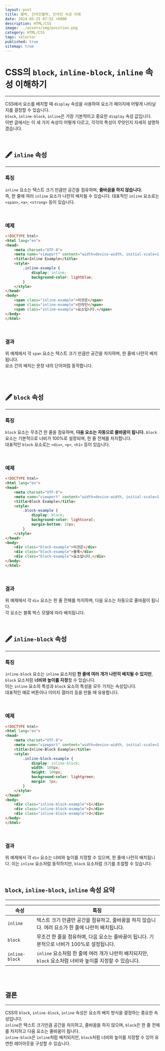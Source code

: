 ```yaml
---
layout: post
title: 블락, 인라인블락, 인라인 속성 이해
date: 2024-05-25 07:52 +0900
description: HTML/CSS 
image: ../assets/img/position.png
category: HTML/CSS
tags: selector
published: true
sitemap: true
---
```



# CSS의 `block`, `inline-block`, `inline` 속성 이해하기
---

CSS에서 요소를 배치할 때 `display` 속성을 사용하여 요소가 페이지에 어떻게 나타날지를 결정할 수 있습니다.    
`block`, `inline-block`, `inline`은 가장 기본적이고 중요한 `display` 속성 값입니다.    
이번 글에서는 이 세 가지 속성이 어떻게 다르고, 각각의 특성이 무엇인지 자세히 설명하겠습니다.   

<br>

## 🖋️ `inline` 속성
--- 

### 특징
`inline` 요소는 텍스트 크기 만큼만 공간을 점유하며, **줄바꿈을 하지 않습니다.**   
즉, 한 줄에 여러 `inline` 요소가 나란히 배치될 수 있습니다. 대표적인 `inline` 요소로는 `<span>`, `<a>`, `<strong>` 등이 있습니다.

<br>

### 예제
```html
<!DOCTYPE html>
<html lang="en">
<head>
    <meta charset="UTF-8">
    <meta name="viewport" content="width=device-width, initial-scale=1.0">
    <title>Inline Example</title>
    <style>
        .inline-example {
            display: inline;
            background-color: lightblue;
        }
    </style>
</head>
<body>
    <span class="inline-example">이것은</span>
    <span class="inline-example">인라인</span>
    <span class="inline-example">요소입니다.</span>
</body>
</html>
```

<br>

### 결과
위 예제에서 각 `span` 요소는 텍스트 크기 만큼만 공간을 차지하며, 한 줄에 나란히 배치됩니다.    
요소 간의 배치는 문장 내의 단어처럼 동작합니다.   

<br>
<br>

## 🖋️ `block` 속성
---

### 특징
`block` 요소는 무조건 한 줄을 점유하며, **다음 요소는 자동으로 줄바꿈이 됩니다.**     `block` 요소는 기본적으로 너비가 100%로 설정되며, 한 줄 전체를 차지합니다.    
대표적인 `block` 요소로는 `<div>`, `<p>`, `<h1>` 등이 있습니다.   

<br>

### 예제
```html
<!DOCTYPE html>
<html lang="en">
<head>
    <meta charset="UTF-8">
    <meta name="viewport" content="width=device-width, initial-scale=1.0">
    <title>Block Example</title>
    <style>
        .block-example {
            display: block;
            background-color: lightcoral;
            margin-bottom: 10px;
        }
    </style>
</head>
<body>
    <div class="block-example">이것은</div>
    <div class="block-example">블록</div>
    <div class="block-example">요소입니다.</div>
</body>
</html>
```

<br>

### 결과
위 예제에서 각 `div` 요소는 한 줄 전체를 차지하며, 다음 요소는 자동으로 줄바꿈이 됩니다.    
각 요소는 블록 박스 모델에 따라 배치됩니다.   

<Br>

## 🖋️ `inline-block` 속성
---

### 특징
`inline-block` 요소는 `inline` 요소처럼 **한 줄에 여러 개가 나란히 배치될 수 있지만**, `block` 요소처럼 **너비와 높이를 지정**할 수 있습니다.   
이는 `inline` 요소의 특성과 `block` 요소의 특성을 모두 가지는 속성입니다.    
대표적인 예로 버튼이나 이미지 갤러리 등을 만들 때 유용합니다.   

<br>

### 예제
```html
<!DOCTYPE html>
<html lang="en">
<head>
    <meta charset="UTF-8">
    <meta name="viewport" content="width=device-width, initial-scale=1.0">
    <title>Inline-Block Example</title>
    <style>
        .inline-block-example {
            display: inline-block;
            width: 100px;
            height: 100px;
            background-color: lightgreen;
            margin: 5px;
        }
    </style>
</head>
<body>
    <div class="inline-block-example">1</div>
    <div class="inline-block-example">2</div>
    <div class="inline-block-example">3</div>
</body>
</html>
```

<br>

### 결과
위 예제에서 각 `div` 요소는 너비와 높이를 지정할 수 있으며, 한 줄에 나란히 배치됩니다.    이는 `inline` 요소처럼 동작하지만, `block` 요소처럼 크기를 조절할 수 있습니다.   

<Br>

## `block`, `inline-block`, `inline` 속성 요약
---


| 속성        | 특징                                                                                                 |
|-------------|------------------------------------------------------------------------------------------------------|
| `inline`    | 텍스트 크기 만큼만 공간을 점유하고, 줄바꿈을 하지 않습니다. 여러 요소가 한 줄에 나란히 배치됩니다.      |
| `block`     | 무조건 한 줄을 점유하며, 다음 요소는 줄바꿈이 됩니다. 기본적으로 너비가 100%로 설정됩니다.              |
| `inline-block` | `inline` 요소처럼 한 줄에 여러 개가 나란히 배치되지만, `block` 요소처럼 너비와 높이를 지정할 수 있습니다. |

<Br>
<Br>


## 결론
---

CSS의 `block`, `inline-block`, `inline` 속성은 요소의 배치 방식을 결정하는 중요한 속성입니다.      
`inline`은 텍스트 크기만큼 공간을 차지하고, 줄바꿈을 하지 않으며, `block`은 한 줄 전체를 차지하고 다음 요소는 줄바꿈이 됩니다.    
`inline-block`은 `inline`처럼 배치되지만, `block`처럼 너비와 높이를 지정할 수 있어 유연한 레이아웃을 구성할 수 있습니다.   

